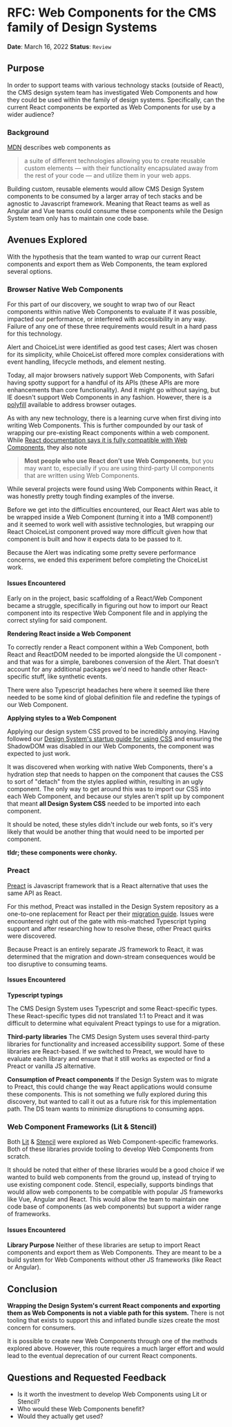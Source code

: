# RFC: Web Components for the CMS family of Design Systems

**Date**: March 16, 2022
**Status**: `Review`

## Purpose

In order to support teams with various technology stacks (outside of React), the CMS design system team has investigated Web Components and how they could be used within the family of design systems. Specifically, can the current React components be exported as Web Components for use by a wider audience?

### Background

[MDN](https://developer.mozilla.org/en-US/docs/Web/Web_Components) describes web components as

> a suite of different technologies allowing you to create reusable custom elements — with their functionality encapsulated away from the rest of your code — and utilize them in your web apps.

Building custom, reusable elements would allow CMS Design System components to be consumed by a larger array of tech stacks and be agnostic to Javascript framework. Meaning that React teams as well as Angular and Vue teams could consume these components while the Design System team only has to maintain one code base.

## Avenues Explored

With the hypothesis that the team wanted to wrap our current React components and export them as Web Components, the team explored several options.

### Browser Native Web Components

For this part of our discovery, we sought to wrap two of our React components within native Web Components to evaluate if it was possible, impacted our performance, or interfered with accessibility in any way. Failure of any one of these three requirements would result in a hard pass for this technology.

Alert and ChoiceList were identified as good test cases; Alert was chosen for its simplicity, while ChoiceList offered more complex considerations with event handling, lifecycle methods, and element nesting.

Today, all major browsers natively support Web Components, with Safari having spotty support for a handful of its APIs (these APIs are more enhancements than core functionality). And it might go without saying, but IE doesn't support Web Components in any fashion. However, there is a [polyfill](https://github.com/webcomponents/polyfills) available to address browser outages.

As with any new technology, there is a learning curve when first diving into writing Web Components. This is further compounded by our task of wrapping our pre-existing React components within a web component. While [React documentation says it is fully compatible with Web Components](https://reactjs.org/docs/web-components.html), they also note

> **Most people who use React don’t use Web Components**, but you may want to, especially if you are using third-party UI components that are written using Web Components.

While several projects were found using Web Components within React, it was honestly pretty tough finding examples of the inverse.

Before we get into the difficulties encountered, our React Alert was able to be wrapped inside a Web Component (turning it into a 1MB component!) and it seemed to work well with assistive technologies, but wrapping our React ChoiceList component proved way more difficult given how that component is built and how it expects data to be passed to it.

Because the Alert was indicating some pretty severe performance concerns, we ended this experiment before completing the ChoiceList work.

#### Issues Encountered

Early on in the project, basic scaffolding of a React/Web Component became a struggle, specifically in figuring out how to import our React component into its respective Web Component file and in applying the correct styling for said component.

**Rendering React inside a Web Component**

To correctly render a React component within a Web Component, both React and ReactDOM needed to be imported alongside the UI component - and that was for a simple, barebones conversion of the Alert. That doesn't account for any additional packages we'd need to handle other React-specific stuff, like synthetic events.

There were also Typescript headaches here where it seemed like there needed to be some kind of global definition file and redefine the typings of our Web Component.

**Applying styles to a Web Component**

Applying our design system CSS proved to be incredibly annoying. Having followed our [Design System's startup guide for using CSS](https://design.cms.gov/startup/sass-and-css/) and ensuring the ShadowDOM was disabled in our Web Components, the component was expected to just work.

It was discovered when working with native Web Components, there's a hydration step that needs to happen on the component that causes the CSS to sort of "detach" from the styles applied within, resulting in an ugly component. The only way to get around this was to import our CSS into each Web Component, and because our styles aren't split up by component that meant **all Design System CSS** needed to be imported into each component.

It should be noted, these styles didn't include our web fonts, so it's very likely that would be another thing that would need to be imported per component.

**tldr; these components were chonky.**

### Preact

[Preact](https://preactjs.com/) is Javascript framework that is a React alternative that uses the same API as React.

For this method, Preact was installed in the Design System repository as a one-to-one replacement for React per their [migration guide](https://preactjs.com/guide/v10/switching-to-preact). Issues were encountered right out of the gate with mis-matched Typescript typing support and after researching how to resolve these, other Preact quirks were discovered.

Because Preact is an entirely separate JS framework to React, it was determined that the migration and down-stream consequences would be too disruptive to consuming teams.

#### Issues Encountered

**Typescript typings**

The CMS Design System uses Typescript and some React-specific types. These React-specific types did not translated 1:1 to Preact and it was difficult to determine what equivalent Preact typings to use for a migration.

**Third-party libraries**
The CMS Design System uses several third-party libraries for functionality and increased accessibility support. Some of these libraries are React-based. If we switched to Preact, we would have to evaluate each library and ensure that it still works as expected or find a Preact or vanilla JS alternative.

**Consumption of Preact components**
If the Design System was to migrate to Preact, this could change the way React applications would consume these components. This is not something we fully explored during this discovery, but wanted to call it out as a future risk for this implementation path. The DS team wants to minimize disruptions to consuming apps.

### Web Component Frameworks (Lit & Stencil)

Both [Lit](https://lit.dev/) & [Stencil](https://stenciljs.com/) were explored as Web Component-specific frameworks. Both of these libraries provide tooling to develop Web Components from scratch.

It should be noted that either of these libraries would be a good choice if we wanted to build web components from the ground up, instead of trying to use existing component code. Stencil, especially, supports bindings that would allow web components to be compatible with popular JS frameworks like Vue, Angular and React. This would allow the team to maintain one code base of components (as web components) but support a wider range of frameworks.

#### Issues Encountered

**Library Purpose**
Neither of these libraries are setup to import React components and export them as Web Components. They are meant to be a build system for Web Components without other JS frameworks (like React or Angular).

## Conclusion

**Wrapping the Design System's current React components and exporting them as Web Components is not a viable path for this system.** There is not tooling that exists to support this and inflated bundle sizes create the most concern for consumers.

It is possible to create new Web Components through one of the methods explored above. However, this route requires a much larger effort and would lead to the eventual deprecation of our current React components.

## Questions and Requested Feedback

- Is it worth the investment to develop Web Components using Lit or Stencil?
- Who would these Web Components benefit?
- Would they actually get used?
